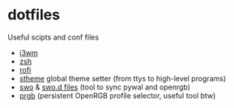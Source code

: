 # dotfiles
Useful scipts and conf files
- [i3wm](https://github.com/samu22cr/dotfiles/blob/main/.config/i3/config)
- [zsh](https://github.com/samu22cr/dotfiles/blob/main/.config/zsh/.zshrc)
- [rofi](https://github.com/samu22cr/dotfiles/blob/main/.config/rofi/config.rasi)
- [stheme](https://github.com/samu22cr/dotfiles/blob/main/.local/bin/stheme) global theme setter (from ttys to high-level programs)
- [swo](https://github.com/samu22cr/dotfiles/blob/main/.local/bin/swo) & [swo.d files](https://github.com/samu22cr/dotfiles/tree/main/.local/bin/swo.d) (tool to sync pywal and openrgb)
- [prgb](https://github.com/samu22cr/dotfiles/blob/main/.local/bin/prgb) (persistent OpenRGB profile selector, useful tool btw)
